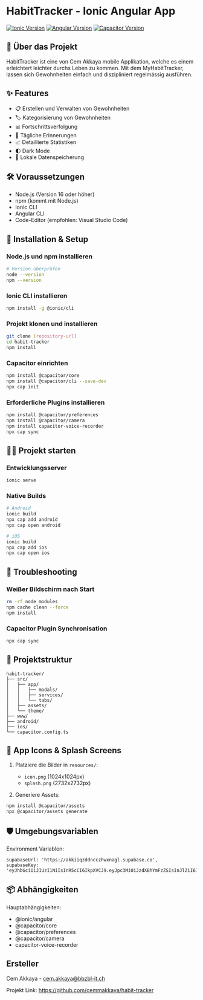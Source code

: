 # HabitTracker - Ionic Angular App

[![Ionic Version](https://img.shields.io/badge/Ionic-7.0.0-blue.svg)](http://ionicframework.com/)
[![Angular Version](https://img.shields.io/badge/Angular-17.0.0-red.svg)](https://angular.io/)
[![Capacitor Version](https://img.shields.io/badge/Capacitor-5.0.0-blue.svg)](https://capacitorjs.com/)

## 📱 Über das Projekt

HabitTracker ist eine von Cem Akkaya mobile Applikation, welche es einem erleichtert leichter durchs Leben zu kommen. Mit dem MyHabitTracker, lassen sich Gewohnheiten einfach und diszipliniert regelmässig ausführen.

## ✨ Features

- 📋 Erstellen und Verwalten von Gewohnheiten
- 🏷️ Kategorisierung von Gewohnheiten
- 📊 Fortschrittsverfolgung
- 🔔 Tägliche Erinnerungen
- 📈 Detaillierte Statistiken
- 🌓 Dark Mode
- 💾 Lokale Datenspeicherung

## 🛠️ Voraussetzungen

- Node.js (Version 16 oder höher)
- npm (kommt mit Node.js)
- Ionic CLI
- Angular CLI
- Code-Editor (empfohlen: Visual Studio Code)

## 🚀 Installation & Setup

### Node.js und npm installieren
```bash
# Version überprüfen
node --version
npm --version
```

### Ionic CLI installieren
```bash
npm install -g @ionic/cli
```

### Projekt klonen und installieren
```bash
git clone [repository-url]
cd habit-tracker
npm install
```

### Capacitor einrichten
```bash
npm install @capacitor/core
npm install @capacitor/cli --save-dev
npx cap init
```

### Erforderliche Plugins installieren
```bash
npm install @capacitor/preferences
npm install @capacitor/camera
npm install capacitor-voice-recorder
npx cap sync
```

## 🏃‍♂️ Projekt starten

### Entwicklungsserver
```bash
ionic serve
```

### Native Builds

```bash
# Android
ionic build
npx cap add android
npx cap open android

# iOS
ionic build
npx cap add ios
npx cap open ios
```

## 🔧 Troubleshooting

### Weißer Bildschirm nach Start
```bash
rm -rf node_modules
npm cache clean --force
npm install
```

### Capacitor Plugin Synchronisation
```bash
npx cap sync
```

## 📁 Projektstruktur

```
habit-tracker/
├── src/
│   ├── app/
│   │   ├── modals/
│   │   ├── services/
│   │   └── tabs/
│   ├── assets/
│   └── theme/
├── www/
├── android/
├── ios/
└── capacitor.config.ts
```

## 📱 App Icons & Splash Screens

1. Platziere die Bilder in `resources/`:
   - `icon.png` (1024x1024px)
   - `splash.png` (2732x2732px)

2. Generiere Assets:
```bash
npm install @capacitor/assets
npx @capacitor/assets generate
```

## 🛡️ Umgebungsvariablen

Environment Variablen:
```
supabaseUrl: 'https://akkiiqzddncczhwxnagl.supabase.co',
supabaseKey: 'eyJhbGciOiJIUzI1NiIsInR5cCI6IkpXVCJ9.eyJpc3MiOiJzdXBhYmFzZSIsInJlZiI6ImFra2lpcXpkZG5jY3pod3huYWdsIiwicm9sZSI6ImFub24iLCJpYXQiOjE3MzQwMDY3NzIsImV4cCI6MjA0OTU4Mjc3Mn0.oqwxR2pR75fMHFhURTgMw4mizWgRfxd0GVcxOUqfMrE',
```

## 📦 Abhängigkeiten

Hauptabhängigkeiten:
- @ionic/angular
- @capacitor/core
- @capacitor/preferences
- @capacitor/camera
- capacitor-voice-recorder

## Ersteller

Cem Akkaya - cem.akkaya@bbzbl-it.ch

Projekt Link: https://github.com/cemmakkaya/habit-tracker


